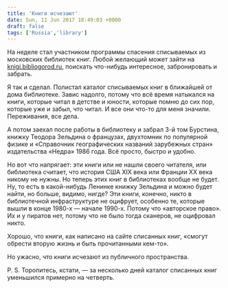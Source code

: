 ```yaml
---
title: 'Книги исчезают'
date: Sun, 11 Jun 2017 18:49:03 +0000
draft: false
tags: ['Russia','library']
---
```


На неделе стал участником программы спасения списываемых из московских библиотек книг. Любой желающий может зайти на [knigi.bibliogorod.ru](http://knigi.bibliogorod.ru/), поискать что-нибудь интересное, забронировать и забрать.

Я так и сделал. Полистал каталог списываемых книг в ближайшей от дома библиотеке. Завис надолго, потому что всё время натыкался на книги, которые читал в детстве и юности, которые помню до сих пор, которые уже и забыл, что читал. И все они что-то для меня значили. Переживания, все дела.

А потом заехал после работы в библиотеку и забрал 3-й том Бурстина, книжку Теодора Зельдина о французах, двухтомник по популярной физике и «Справочник географических названий зарубежных стран» издательства «Недра» 1986 года. Всё просто, быстро и удобно.

Но вот что напрягает: эти книги или не нашли своего читателя, или библиотека считает, что история США XIX века или Франции ХХ века никому не нужны. Но теперь этих книг в библиотеках вообще не будет. Ну, то есть в какой-нибудь Ленинке книжку Зельдина и можно будет найти, но больше, видимо, нигде? Эти книги, конечно, никто в библиотечной инфраструктуре не оцифрует, особенно те, которые вышли в конце 1980-х — начале 1990-х. Потому что «авторское право». Их и у пиратов нет, потому что не было тогда сканеров, не оцифровал никто.

Хорошо, что книги, как написано на сайте списанных книг, «смогут обрести вторую жизнь и быть прочитанными кем-то».

Но ужасно, что книги исчезают из публичного пространства.

P. S. Торопитесь, кстати, — за несколько дней каталог списанных книг уменьшился примерно на четверть.
